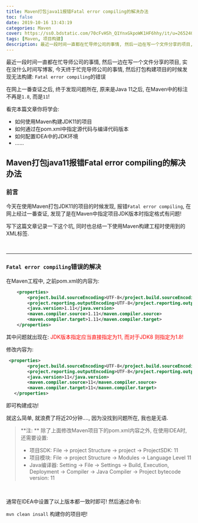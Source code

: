 ```yaml
---
title: Maven打包java11报错Fatal error compiling的解决办法
toc: false
date: 2019-10-16 13:43:19
categories: Maven
cover: https://ss0.bdstatic.com/70cFvHSh_Q1YnxGkpoWK1HF6hhy/it/u=2652402318,679790988&fm=26&gp=0.jpg
tags: [Maven, 项目构建]
description: 最近一段时间一直都在忙导师公司的事情, 然后一边在写一个文件分享的项目, 实在没什么时间写博客, 今天终于忙完导师公司的事情, 然后打包构建项目的时候发现无法构建. 在网上一番查证之后, 终于发现问题所在.
---
```




最近一段时间一直都在忙导师公司的事情, 然后一边在写一个文件分享的项目, 实在没什么时间写博客, 今天终于忙完导师公司的事情, 然后打包构建项目的时候发现无法构建: `Fatal error compiling`的错误

在网上一番查证之后, 终于发现问题所在, 原来是Java 11之后, 在Maven中的标注不再是`1.8`, 而是`11`!

看完本篇文章你将学会:

-   如何使用Maven构建JDK11的项目
-   如何通过在pom.xml中指定源代码与编译代码版本
-   如何配置IDEA中的JDK环境
-   ......



<!--more-->

## Maven打包java11报错Fatal error compiling的解决办法

### 前言

今天在使用Maven打包JDK11的项目的时候发现, 报错`Fatal error compiling`, 在网上经过一番查证, 发现了是在Maven中指定项目JDK版本时指定格式有问题!

写下这篇文章记录一下这个坑, 同时也总结一下使用Maven构建工程时使用到的XML标签.



<br/>

-----------------



### `Fatal error compiling`错误的解决

在Maven工程中, 之前pom.xml的内容为:

```xml
    <properties>
        <project.build.sourceEncoding>UTF-8</project.build.sourceEncoding>
        <project.reporting.outputEncoding>UTF-8</project.reporting.outputEncoding>
        <java.version>1.11</java.version>
        <maven.compiler.source>1.11</maven.compiler.source>
        <maven.compiler.target>1.11</maven.compiler.target>
    </properties>
```

其中问题就出现在: <font color="#ff0000">JDK版本指定应当直接指定为11, 而对于JDK8 则指定为1.8!</font>

修改内容为:

```xml
 <properties>
        <project.build.sourceEncoding>UTF-8</project.build.sourceEncoding>
        <project.reporting.outputEncoding>UTF-8</project.reporting.outputEncoding>
        <java.version>11</java.version>
        <maven.compiler.source>11</maven.compiler.source>
        <maven.compiler.target>11</maven.compiler.target>
   </properties>
```

即可构建成功!

就这么简单, 就浪费了将近20分钟...., 因为没找到问题所在, 我也是无语.

>   **注: ** 除了上面修改Maven项目下的pom.xml内容之外, 在使用IDEA时, 还需要设置:
>
>   -   项目SDK: File -> project Structure -> project -> ProjectSDK: 11
>   -   项目模块: File -> project Structure -> Modules -> Language Level 11
>   -   Java编译器: Setting -> File -> Settings -> Build, Execution, Deployment -> Compiler -> Java Compiler -> Project bytecode version: 11

<br/>

通常在IDEA中设置了以上版本都一致时即可! 然后通过命令: 

`mvn clean insall` 构建你的项目吧!



